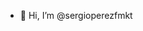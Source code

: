 - 👋 Hi, I’m @sergioperezfmkt
<!---Tengo un perfil híbrido, pensamiento analítico / matemático, habilidad en comunicación, facilidad para trabajar en equipos mixtos (bussines/tech). 
Me motivan los retos, proactivo y creativo. Autodidacta, siempre dispuesto a aprender, 
con facilidad de adaptación y reciclaje. .
--->
